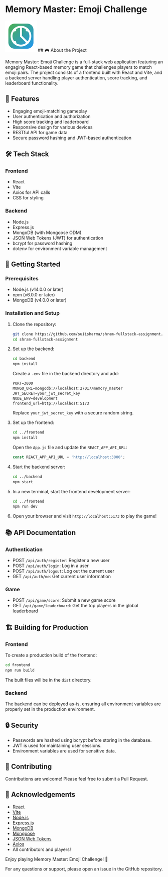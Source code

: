 # Memory Master: Emoji Challenge
<img src="./frontend/public/memory-master-icon.svg" alt="Memory Master Icon" width="100">
## 🎮 About the Project

Memory Master: Emoji Challenge is a full-stack web application featuring an engaging React-based memory game that challenges players to match emoji pairs. The project consists of a frontend built with React and Vite, and a backend server handling player authentication, score tracking, and leaderboard functionality.

## 🚀 Features

- Engaging emoji-matching gameplay
- User authentication and authorization
- High score tracking and leaderboard
- Responsive design for various devices
- RESTful API for game data
- Secure password hashing and JWT-based authentication

## 🛠 Tech Stack

### Frontend
- React
- Vite
- Axios for API calls
- CSS for styling

### Backend
- Node.js
- Express.js
- MongoDB (with Mongoose ODM)
- JSON Web Tokens (JWT) for authentication
- bcrypt for password hashing
- dotenv for environment variable management

## 🏁 Getting Started

### Prerequisites

- Node.js (v14.0.0 or later)
- npm (v6.0.0 or later)
- MongoDB (v4.0.0 or later)

### Installation and Setup

1. Clone the repository:
   ```bash
   git clone https://github.com/suiisharma/shram-fullstack-assignment.git
   cd shram-fullstack-assignment
   ```

2. Set up the backend:
   ```bash
   cd backend
   npm install
   ```

   Create a `.env` file in the backend directory and add:
   ```
   PORT=3000
   MONGO_URI=mongodb://localhost:27017/memory_master
   JWT_SECRET=your_jwt_secret_key
   NODE_ENV=development
   frontend_url=http://localhost:5173
   ```
   Replace `your_jwt_secret_key` with a secure random string.

3. Set up the frontend:
   ```bash
   cd ../frontend
   npm install
   ```

   Open the `App.js` file and update the `REACT_APP_API_URL`:
   ```javascript
   const REACT_APP_API_URL = 'http://localhost:3000';
   ```

4. Start the backend server:
   ```bash
   cd ../backend
   npm start
   ```

5. In a new terminal, start the frontend development server:
   ```bash
   cd ../frontend
   npm run dev
   ```

6. Open your browser and visit `http://localhost:5173` to play the game!

## 📚 API Documentation

### Authentication
- POST `/api/auth/register`: Register a new user
- POST `/api/auth/login`: Log in a user
- POST `/api/auth/logout`: Log out the current user
- GET `/api/auth/me`: Get current user information

### Game
- POST `/api/game/score`: Submit a new game score
- GET `/api/game/leaderboard`: Get the top players in the global leaderboard

## 🏗 Building for Production

### Frontend
To create a production build of the frontend:
```bash
cd frontend
npm run build
```
The built files will be in the `dist` directory.

### Backend
The backend can be deployed as-is, ensuring all environment variables are properly set in the production environment.

## 🔒 Security

- Passwords are hashed using bcrypt before storing in the database.
- JWT is used for maintaining user sessions.
- Environment variables are used for sensitive data.

## 🤝 Contributing

Contributions are welcome! Please feel free to submit a Pull Request.

## 🙏 Acknowledgements

- [React](https://reactjs.org/)
- [Vite](https://vitejs.dev/)
- [Node.js](https://nodejs.org/)
- [Express.js](https://expressjs.com/)
- [MongoDB](https://www.mongodb.com/)
- [Mongoose](https://mongoosejs.com/)
- [JSON Web Tokens](https://jwt.io/)
- [Axios](https://axios-http.com/)
- All contributors and players!

Enjoy playing Memory Master: Emoji Challenge! 🎉

For any questions or support, please open an issue in the GitHub repository.

